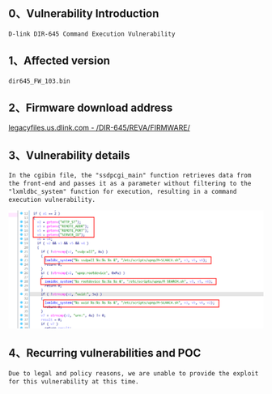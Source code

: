 ## **0、Vulnerability Introduction**

```
D-link DIR-645 Command Execution Vulnerability
```

## **1、Affected version**

```
dir645_FW_103.bin
```

## **2、Firmware download address**

[legacyfiles.us.dlink.com - /DIR-645/REVA/FIRMWARE/](http://legacyfiles.us.dlink.com/DIR-645/REVA/FIRMWARE/)

## **3、Vulnerability details**

```
In the cgibin file, the "ssdpcgi_main" function retrieves data from the front-end and passes it as a parameter without filtering to the "lxmldbc_system" function for execution, resulting in a command execution vulnerability.
```

![image-20230813210630010](upload\image-20230813210630010.png)

## **4、Recurring vulnerabilities and POC**

```
Due to legal and policy reasons, we are unable to provide the exploit for this vulnerability at this time.
```

